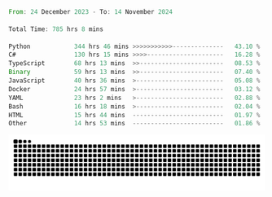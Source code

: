 <!--START_SECTION:waka-->

```rust
From: 24 December 2023 - To: 14 November 2024

Total Time: 785 hrs 8 mins

Python            344 hrs 46 mins >>>>>>>>>>>--------------   43.10 %
C#                130 hrs 15 mins >>>>---------------------   16.28 %
TypeScript        68 hrs 13 mins  >>-----------------------   08.53 %
Binary            59 hrs 13 mins  >>-----------------------   07.40 %
JavaScript        40 hrs 36 mins  >------------------------   05.08 %
Docker            24 hrs 57 mins  >------------------------   03.12 %
YAML              23 hrs 2 mins   >------------------------   02.88 %
Bash              16 hrs 18 mins  >------------------------   02.04 %
HTML              15 hrs 44 mins  -------------------------   01.97 %
Other             14 hrs 53 mins  -------------------------   01.86 %
```

<!--END_SECTION:waka-->


<picture>
  <source media="(prefers-color-scheme: dark)" srcset="https://raw.githubusercontent.com/jeerawut97/jeerawut97/output/github-contribution-grid-snake.svg">
  <img alt="github contribution grid snake animation" src="https://raw.githubusercontent.com/jeerawut97/jeerawut97/output/github-contribution-grid-snake.svg">
</picture>
